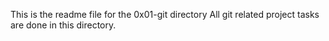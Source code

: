 This is the readme file for the 0x01-git directory
All git related project tasks are done in this directory.
